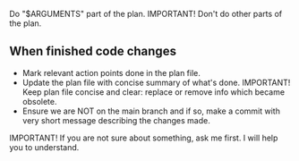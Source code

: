Do "$ARGUMENTS" part of the plan. IMPORTANT! Don't do other parts of the plan.

## When finished code changes

- Mark relevant action points done in the plan file.
- Update the plan file with concise summary of what's done. IMPORTANT! Keep plan file concise and clear: replace or remove info which became obsolete.
- Ensure we are NOT on the main branch and if so, make a commit with very short message describing the changes made.

IMPORTANT! If you are not sure about something, ask me first. I will help you to understand.
